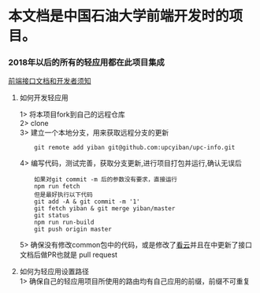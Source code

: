 # 本文档是中国石油大学前端开发时的项目。

### 2018年以后的所有的轻应用都在此项目集成
[前端接口文档和开发者须知](https://www.kancloud.cn/lei1142908626/upc-info/490131)



1.  如何开发轻应用<br/>

    1>	将本项目fork到自己的远程仓库<br/>
    2>	clone<br/>
    3>	建立一个本地分支，用来获取远程分支的更新<br/>
    ```
        git remote add yiban git@github.com:upcyiban/upc-info.git
    ```
    4>  编写代码，测试完善，获取分支更新,进行项目打包并运行,确认无误后<br/>
    ```
        如果对git commit -m 后的参数没有要求，直接运行
        npm run fetch
        但是最好执行以下代码
        git add -A & git commit -m '1'
        git fetch yiban & git merge yiban/master
        git status
        npm run run-build
        git push origin master
    ```
    5>  确保没有修改common包中的代码，或是修改了[看云](https://www.kancloud.cn/lei1142908626/upc-info/490131)并且在中更新了接口文档后做PR也就是 pull request<br/>

2.   如何为轻应用设置路径<br/>
    1>	 确保自己的轻应用项目所使用的路由均有自己应用的前缀，前缀不可重复
